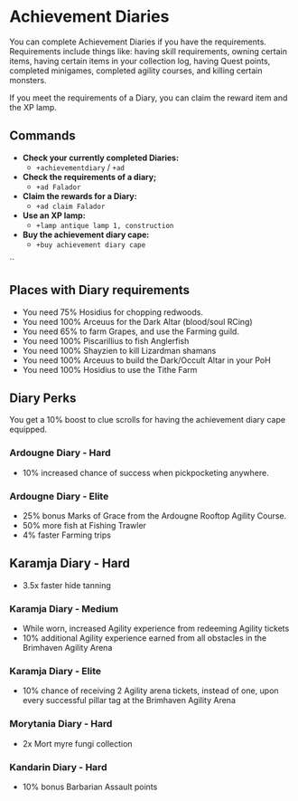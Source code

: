 # Achievement Diaries

You can complete Achievement Diaries if you have the requirements. Requirements include things like: having skill requirements, owning certain items, having certain items in your collection log, having Quest points, completed minigames, completed agility courses, and killing certain monsters.

If you meet the requirements of a Diary, you can claim the reward item and the XP lamp.

## Commands

* **Check your currently completed Diaries:**
  * `+achievementdiary` / `+ad`
* **Check the requirements of a diary;**
  * `+ad Falador`
* **Claim the rewards for a Diary:**
  * `+ad claim Falador`
* **Use an XP lamp:**
  * `+lamp antique lamp 1, construction`
* **Buy the achievement diary cape:**
  * `+buy achievement diary cape`

``

## Places with Diary requirements



* You need 75% Hosidius for chopping redwoods.
* You need 100% Arceuus for the Dark Altar (blood/soul RCing)
* You need 65% to farm Grapes, and use the Farming guild.
* You need 100% Piscarillius to fish Anglerfish
* You need 100% Shayzien to kill Lizardman shamans
* You need 100% Arceuus to build the Dark/Occult Altar in your PoH
* You need 100% Hosidius to use the Tithe Farm



## Diary Perks

You get a 10% boost to clue scrolls for having the achievement diary cape equipped.

### Ardougne Diary - Hard

* 10% increased chance of success when pickpocketing anywhere.

### Ardougne Diary - Elite

* 25% bonus Marks of Grace from the Ardougne Rooftop Agility Course.
* 50% more fish at Fishing Trawler
* 4% faster Farming trips

## Karamja Diary - Hard

* 3.5x faster hide tanning

### Karamja Diary - Medium

* While worn, increased Agility experience from redeeming Agility tickets
* 10% additional Agility experience earned from all obstacles in the Brimhaven Agility Arena

### Karamja Diary - Elite

* 10% chance of receiving 2 Agility arena tickets, instead of one, upon every successful pillar tag at the Brimhaven Agility Arena

### Morytania Diary - Hard

* 2x Mort myre fungi collection

### Kandarin Diary - Hard

* 10% bonus Barbarian Assault points
